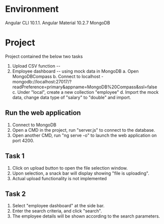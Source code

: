 # Environment

Angular CLI 10.1.1.
Angular Material 10.2.7
MongoDB

# Project
Project contained the below two tasks
1. Upload CSV function -- 
2. Employee dashboard -- using mock data in MongoDB 
  a. Open MongoDBCompass
  b. Connect to localhost - mongodb://localhost:27017/?readPreference=primary&appname=MongoDB%20Compass&ssl=false
  c. Under "local", create a new collection "employee"
  d. Import the mock data, change data type of "salary" to "double" and import.

## Run the web application

1. Connect to MongoDB 
2. Open a CMD in the project, run "server.js" to connect to the database.
3. Open another CMD, run "ng serve -o" to launch the web application on port 4200.

## Task 1
1. Click on upload button to open the file selection window.
2. Upon selection, a snack bar will display showing "file is uploading". 
3. Actual upload functionality is not implemented

## Task 2
1. Select "employee dashboard" at the side bar.
2. Enter the search criteria, and click "search".
3. The employee details will be shown according to the search parameters.

